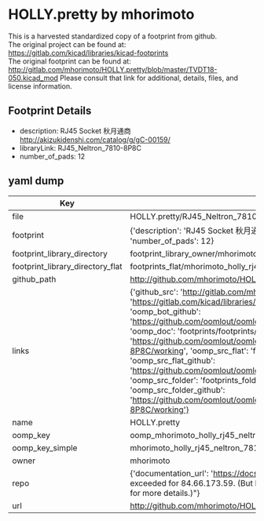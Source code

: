 # HOLLY.pretty by mhorimoto  
This is a harvested standardized copy of a footprint from github.  
The original project can be found at:  
https://gitlab.com/kicad/libraries/kicad-footprints  
The original footprint can be found at:
http://gitlab.com/mhorimoto/HOLLY.pretty/blob/master/TVDT18-050.kicad_mod
Please consult that link for additional, details, files, and license information.  
## Footprint Details
* description: RJ45 Socket 秋月通商 http://akizukidenshi.com/catalog/g/gC-00159/  
* libraryLink: RJ45_Neltron_7810-8P8C  
* number_of_pads: 12  
## yaml dump  
| Key | Value |  
| --- | --- |  
| file | HOLLY.pretty/RJ45_Neltron_7810-8P8C.kicad_mod |  
| footprint | {'description': 'RJ45 Socket 秋月通商 http://akizukidenshi.com/catalog/g/gC-00159/', 'libraryLink': 'RJ45_Neltron_7810-8P8C', 'number_of_pads': 12} |  
| footprint_library_directory | footprint_library_owner/mhorimoto_HOLLY.pretty |  
| footprint_library_directory_flat | footprints_flat/mhorimoto_holly_rj45_neltron_7810_8p8c/working |  
| github_path | http://github.com/mhorimoto/HOLLY.pretty/blob/master/RJ45_Neltron_7810-8P8C.kicad_mod |  
| links | {'github_src': 'http://gitlab.com/mhorimoto/HOLLY.pretty/blob/master/TVDT18-050.kicad_mod', 'github_src_repo': 'https://gitlab.com/kicad/libraries/kicad-footprints', 'oomp_bot': 'footprints/mhorimoto_holly_rj45_neltron_7810_8p8c/working', 'oomp_bot_github': 'https://github.com/oomlout/oomlout_oomp_footprint_bot/tree/main/footprints/mhorimoto_holly_rj45_neltron_7810_8p8c/working', 'oomp_doc': 'footprints/footprints/mhorimoto/HOLLY/RJ45_Neltron_7810-8P8C/working/', 'oomp_doc_github': 'https://github.com/oomlout/oomlout_oomp_footprint_doc/tree/main/footprints/footprints/mhorimoto/HOLLY/RJ45_Neltron_7810-8P8C/working', 'oomp_src_flat': 'footprints_flat/footprints_flat/mhorimoto_holly_rj45_neltron_7810_8p8c/working', 'oomp_src_flat_github': 'https://github.com/oomlout/oomlout_oomp_footprint_src/tree/main/footprints_flat/mhorimoto_holly_rj45_neltron_7810_8p8c/working', 'oomp_src_folder': 'footprints_folder/footprints_folder/mhorimoto/HOLLY/RJ45_Neltron_7810-8P8C/working', 'oomp_src_folder_github': 'https://github.com/oomlout/oomlout_oomp_footprint_src/tree/main/footprints_folder/mhorimoto/HOLLY/RJ45_Neltron_7810-8P8C/working'} |  
| name | HOLLY.pretty |  
| oomp_key | oomp_mhorimoto_holly_rj45_neltron_7810_8p8c |  
| oomp_key_simple | mhorimoto_holly_rj45_neltron_7810_8p8c |  
| owner | mhorimoto |  
| repo | {'documentation_url': 'https://docs.github.com/rest/overview/resources-in-the-rest-api#rate-limiting', 'message': "API rate limit exceeded for 84.66.173.59. (But here's the good news: Authenticated requests get a higher rate limit. Check out the documentation for more details.)"} |  
| url | http://github.com/mhorimoto/HOLLY.pretty |  

